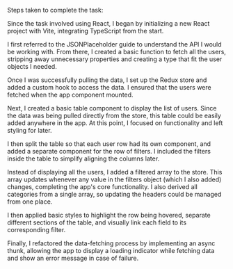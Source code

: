 Steps taken to complete the task:

Since the task involved using React, I began by initializing a new React project with Vite, integrating TypeScript from the start.

I first referred to the JSONPlaceholder guide to understand the API I would be working with. From there, I created a basic function to fetch all the users, stripping away unnecessary properties and creating a type that fit the user objects I needed.

Once I was successfully pulling the data, I set up the Redux store and added a custom hook to access the data. I ensured that the users were fetched when the app component mounted.

Next, I created a basic table component to display the list of users. Since the data was being pulled directly from the store, this table could be easily added anywhere in the app. At this point, I focused on functionality and left styling for later.

I then split the table so that each user row had its own component, and added a separate component for the row of filters. I included the filters inside the table to simplify aligning the columns later.

Instead of displaying all the users, I added a filtered array to the store. This array updates whenever any value in the filters object (which I also added) changes, completing the app's core functionality. I also derived all categories from a single array, so updating the headers could be managed from one place.

I then applied basic styles to highlight the row being hovered, separate different sections of the table, and visually link each field to its corresponding filter.

Finally, I refactored the data-fetching process by implementing an async thunk, allowing the app to display a loading indicator while fetching data and show an error message in case of failure.
